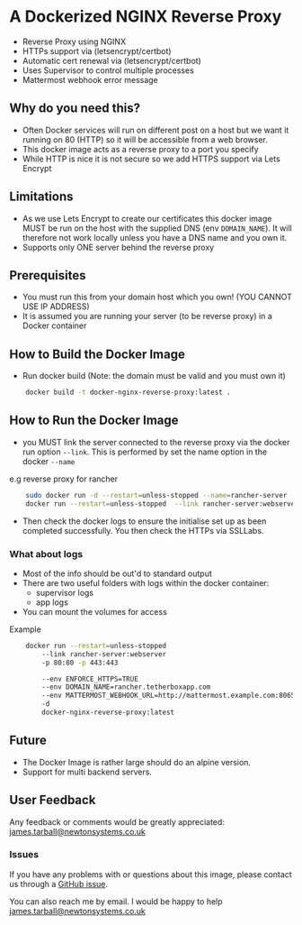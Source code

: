 # A Dockerized NGINX Reverse Proxy

- Reverse Proxy using NGINX
- HTTPs support via (letsencrypt/certbot)
- Automatic cert renewal via (letsencrypt/certbot)
- Uses Supervisor to control multiple processes
- Mattermost webhook error message


## Why do you need this?
- Often Docker services will run on different post on a host but we want it
 running on 80 (HTTP) so it will be accessible from a web browser.
- This docker image acts as a reverse proxy to a port you specify
- While HTTP is nice it is not secure so we add HTTPS support via Lets Encrypt


## Limitations
- As we use Lets Encrypt to create our certificates this docker image MUST be
 run on the host with the supplied DNS (env `DOMAIN_NAME`). It will therefore not
 work locally unless you have a DNS name and you own it.
- Supports only ONE server behind the reverse proxy


## Prerequisites 
- You must run this from your domain host which you own! (YOU CANNOT USE IP ADDRESS)
- It is assumed you are running your server (to be reverse proxy) in a Docker container


## How to Build the Docker Image
- Run docker build (Note: the domain must be valid and you must own it)

```bash
	docker build -t docker-nginx-reverse-proxy:latest .
```


## How to Run the Docker Image
- you MUST link the server connected to the reverse proxy via the docker run option
 `--link`. This is performed by set the name option in the docker  `--name`

e.g reverse proxy for rancher
```bash
	sudo docker run -d --restart=unless-stopped --name=rancher-server -v /vol/mysql:/var/lib/mysql -p 8080:8080 rancher/server
	docker run --restart=unless-stopped  --link rancher-server:webserver -p 80:80 -p 443:443 --env ENFORCE_HTTPS=TRUE --env DOMAIN_NAME=rancher.tetherboxapp.com --env MATTERMOST_WEBHOOK_URL=http://mattermost.example.com:8065/hooks/aj8agnqi6fbhjm165u8297th3a -d  docker-nginx-reverse-proxy:latest
```

- Then check the docker logs to ensure the initialise set up as been completed successfully. You then check the HTTPs via SSLLabs.

### What about logs
- Most of the info should be out'd to standard output
- There are two useful folders with logs within the docker container:
	- supervisor logs
	- app logs
- You can mount the volumes for access

Example
```bash
	docker run --restart=unless-stopped 
		--link rancher-server:webserver 
		-p 80:80 -p 443:443 

		--env ENFORCE_HTTPS=TRUE 
		--env DOMAIN_NAME=rancher.tetherboxapp.com 
		--env MATTERMOST_WEBHOOK_URL=http://mattermost.example.com:8065/hooks/aj8agnqi6fbhjm165u8297th3a 
		-d 
		docker-nginx-reverse-proxy:latest
```

## Future

- The Docker Image is rather large should do an alpine version.
- Support for multi backend servers. 

## User Feedback

Any feedback or comments  would be greatly appreciated: <james.tarball@newtonsystems.co.uk>


### Issues

If you have any problems with or questions about this image, please contact us through a [GitHub issue](https://github.com/newtonsystems/docker-nginx-reverse-proxy/issues).

You can also reach me by email. I would be happy to help  <james.tarball@newtonsystems.co.uk>








